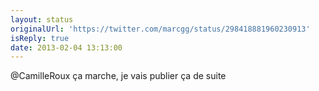 ```yaml
---
layout: status
originalUrl: 'https://twitter.com/marcgg/status/298418881960230913'
isReply: true
date: 2013-02-04 13:13:00
---
```


@CamilleRoux ça marche, je vais publier ça de suite

